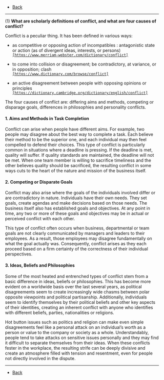 * [Back](./key.md)

- - -

(1) **What are scholarly definitions of conflict, and what are four causes of conflict?**

Conflict is a peculiar thing. It has been defined in various ways:

* as competitive or opposing action of incompatibles : antagonistic state or action (as of divergent ideas, interests, or persons)  
[`[https://www.merriam-webster.com/dictionary/conflict]`](https://www.merriam-webster.com/dictionary/conflict)

* to come into collision or disagreement; be contradictory, at variance, or in opposition; clash  
[`[https://www.dictionary.com/browse/conflict]`](https://www.dictionary.com/browse/conflict)

* an active disagreement between people with opposing opinions or principles  
[`[https://dictionary.cambridge.org/dictionary/english/conflict]`](https://dictionary.cambridge.org/dictionary/english/conflict)

The four causes of conflict are: differing aims and methods, competing or disparage goals, differences in philosophies and personality conflicts.

#### 1. Aims and Methods in Task Completion

Conflict can arise when people have different aims. For example, two people may disagree about the best way to complete a task. Each believe their method to be the superior one, and each individual may then feel compelled to defend their choices. This type of conflict is particularly common in situations where a deadline is pressing. If the deadline is met, quality will suffer. If quality standards are maintained, the deadline will not be met. When one team member is willing to sacrifice timeliness and the other believes quality should be sacrificed, the resulting conflict in some ways cuts to the heart of the nature and mission of the business itself.

#### 2. Competing or Disparate Goals

Conflict may also arise where the goals of the individuals involved differ or are contradictory in nature. Individuals have their own needs. They set goals, create agendas and make decisions based on those needs. The business itself also has established goals and objectives. At any point in time, any two or more of these goals and objectives may be in actual or perceived conflict with each other.  

This type of conflict often occurs when business, departmental or team goals are not clearly communicated by managers and leaders to their employees. As a result, those employees may disagree fundamentally on what the goal actually was. Consequently, conflict arises as they each proceed based on a firm certainty of the correctness of their individual perspectives.

#### 3. Ideas, Beliefs and Philosophies

Some of the most heated and entrenched types of conflict stem from a basic difference in ideas, beliefs or philosophies. This has become more evident on a worldwide basis over the last several years, as political disagreements seem to create increasingly wide chasms between polar opposite viewpoints and political partisanship. Additionally, individuals seem to identify themselves by their political beliefs and other key aspects of their identities, creating an inherent conflict with anyone who identifies with different beliefs, parties, nationalities or religions.

Hot button issues such as politics and religion can make even simple disagreements feel like a personal attack on an individual’s worth as a person or value to the company or society as a whole. Understandably, people tend to take attacks on sensitive issues personally and they may find it difficult to separate themselves from their ideas. When these conflicts fester in the workplace, the resulting strife can be deeply divisive and create an atmosphere filled with tension and resentment, even for people not directly involved in the dispute.



- - -

* [Back](./key.md)